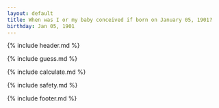 ```yaml
---
layout: default
title: When was I or my baby conceived if born on January 05, 1901?
birthday: Jan 05, 1901
---
```


{% include header.md %}

{% include guess.md %}

{% include calculate.md %}

{% include safety.md %}

{% include footer.md %}



